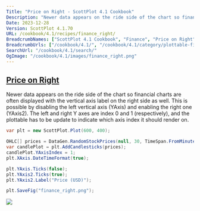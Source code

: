 ```yaml
---
Title: "Price on Right - ScottPlot 4.1 Cookbook"
Description: "Newer data appears on the ride side of the chart so financial charts are often displayed with the vertical axis label on the right side as well. This is possible by disabling the left vertical axis (YAxis) and enabling the right one (YAxis2). The left and right Y axes are index 0 and 1 (respectively), and the plottable has to be update to indicate which axis index it should render on."
Date: 2023-12-28
Version: ScottPlot 4.1.70
URL: /cookbook/4.1/recipes/finance_right/
BreadcrumbNames: ["ScottPlot 4.1 Cookbook", "Finance", "Price on Right"]
BreadcrumbUrls: ["/cookbook/4.1/", "/cookbook/4.1/category/plottable-finance", "/cookbook/4.1/recipes/finance_right/"]
SearchUrl: "/cookbook/4.1/search/"
OgImage: "/cookbook/4.1/images/finance_right.png"
---
```


<h2><a id='price-on-right' href='/cookbook/4.1/recipes/finance_right/'>Price on Right</a></h2>

Newer data appears on the ride side of the chart so financial charts are often displayed with the vertical axis label on the right side as well. This is possible by disabling the left vertical axis (YAxis) and enabling the right one (YAxis2). The left and right Y axes are index 0 and 1 (respectively), and the plottable has to be update to indicate which axis index it should render on.

```cs
var plt = new ScottPlot.Plot(600, 400);

OHLC[] prices = DataGen.RandomStockPrices(null, 30, TimeSpan.FromMinutes(5));
var candlePlot = plt.AddCandlesticks(prices);
candlePlot.YAxisIndex = 1;
plt.XAxis.DateTimeFormat(true);

plt.YAxis.Ticks(false);
plt.YAxis2.Ticks(true);
plt.YAxis2.Label("Price (USD)");

plt.SaveFig("finance_right.png");
```

<img src='../../images/finance_right.png' class='d-block mx-auto my-5' />


